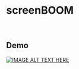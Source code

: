 # screenBOOM
</br>
<h2>Demo</h2>

[![IMAGE ALT TEXT HERE](https://img.youtube.com/vi/pI1DQHCBCME/0.jpg)](https://www.youtube.com/watch?v=pI1DQHCBCME)
